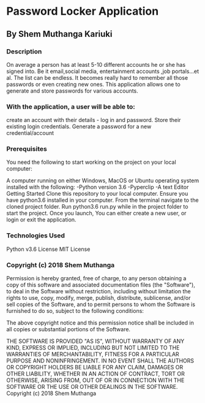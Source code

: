 # Password Locker Application
## By Shem Muthanga Kariuki

### Description

On average a person has at least 5-10 different accounts he or she has signed into. Be it email,social media, entertainment accounts ,job portals...et al. The list can be endless. It becomes really hard to remember all those passwords or even creating new ones. This application allows one to generate and store passwords for various accounts.

### With the application, a user will be able to:

create an account with their details - log in and password.
Store their existing login credentials.
Generate a password for a new credential/account


### Prerequisites
You need the following to start working on the project on your local computer:

A computer running on either Windows, MacOS or Ubuntu operating system installed with the following:
-Python version 3.6
-Pyperclip
-A text  Editor
Getting Started
Clone this repository to your local computer.
Ensure you have python3.6 installed in your computer.
From the terminal navigate to the cloned project folder.
Run python3.6 run.py while in the project folder to start the project.
Once you launch, You can either create a new user, or login or exit the application.

### Technologies Used
Python v3.6
License
MIT License

### Copyright (c) 2018 Shem Muthanga

Permission is hereby granted, free of charge, to any person obtaining a copy of this software and associated documentation files (the "Software"), to deal in the Software without restriction, including without limitation the rights to use, copy, modify, merge, publish, distribute, sublicense, and/or sell copies of the Software, and to permit persons to whom the Software is furnished to do so, subject to the following conditions:

The above copyright notice and this permission notice shall be included in all copies or substantial portions of the Software.

THE SOFTWARE IS PROVIDED "AS IS", WITHOUT WARRANTY OF ANY KIND, EXPRESS OR IMPLIED, INCLUDING BUT NOT LIMITED TO THE WARRANTIES OF MERCHANTABILITY, FITNESS FOR A PARTICULAR PURPOSE AND NONINFRINGEMENT. IN NO EVENT SHALL THE AUTHORS OR COPYRIGHT HOLDERS BE LIABLE FOR ANY CLAIM, DAMAGES OR OTHER LIABILITY, WHETHER IN AN ACTION OF CONTRACT, TORT OR OTHERWISE, ARISING FROM, OUT OF OR IN CONNECTION WITH THE SOFTWARE OR THE USE OR OTHER DEALINGS IN THE SOFTWARE. Copyright (c) 2018  Shem Muthanga